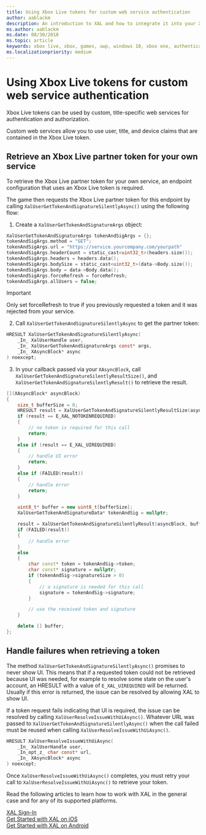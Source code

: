 ```yaml
---
title: Using Xbox Live tokens for custom web service authentication
author: aablackm
description: An introduction to XAL and how to integrate it into your Xbox Live project.
ms.author: aablackm
ms.date: 08/30/2018
ms.topic: article
keywords: xbox live, xbox, games, uwp, windows 10, xbox one, authentication, sign-in
ms.localizationpriority: medium
---
```


# Using Xbox Live tokens for custom web service authentication

Xbox Live tokens can be used by custom, title-specific web services for authentication and authorization.

Custom web services allow you to use user, title, and device claims that are contained in the Xbox Live token.


## Retrieve an Xbox Live partner token for your own service

To retrieve the Xbox Live partner token for your own service, an endpoint configuration that uses an Xbox Live token is required.

The game then requests the Xbox Live partner token for this endpoint by calling `XalUserGetTokenAndSignatureSilentlyAsync()` using the following flow:

1. Create a `XalUserGetTokenAndSignatureArgs` object:

```c
XalUserGetTokenAndSignatureArgs tokenAndSigArgs = {};
tokenAndSigArgs.method = "GET";
tokenAndSigArgs.url = "https://service.yourcompany.com/yourpath"
tokenAndSigArgs.headerCount = static_cast<uint32_t>(headers.size());
tokenAndSigArgs.headers = headers.data();
tokenAndSigArgs.bodySize = static_cast<uint32_t>(data->Body.size());
tokenAndSigArgs.body = data->Body.data();
tokenAndSigArgs.forceRefresh = forceRefresh;
tokenAndSigArgs.allUsers = false;
```

> [!IMPORTANT]
> Only set forceRefresh to true if you previously requested a token and it was rejected from your service.

2. Call `XalUserGetTokenAndSignatureSilentlyAsync` to get the partner token:

```c
HRESULT XalUserGetTokenAndSignatureSilentlyAsync(
    _In_ XalUserHandle user,
    _In_ XalUserGetTokenAndSignatureArgs const* args,
    _In_ XAsyncBlock* async
) noexcept;
```

3. In your callback passed via your `XAsyncBlock`, call `XalUserGetTokenAndSignatureSilentlyResultSize()`, and `XalUserGetTokenAndSignatureSilentlyResult()` to retrieve the result.

```cpp
[](XAsyncBlock* asyncBlock)
{
    size_t bufferSize = 0;
    HRESULT result = XalUserGetTokenAndSignatureSilentlyResultSize(asyncBlock, &bufferSize);
    if (result == E_XAL_NOTOKENREQUIRED)
    {
        // no token is required for this call
        return;
    }
    else if (result == E_XAL_UIREQUIRED)
    {
        // handle UI error
        return;
    }
    else if (FAILED(result))
    {
        // handle error
        return;
    }

    uint8_t* buffer = new uint8_t[bufferSize];
    XalUserGetTokenAndSignatureData* tokenAndSig = nullptr;

    result = XalUserGetTokenAndSignatureSilentlyResult(asyncBlock, bufferSize, buffer, &tokenAndSig, nullptr);
    if (FAILED(result))
    {
        // handle error
    }
    else
    {
        char const* token = tokenAndSig->token;
        char const* signature = nullptr;
        if (tokenAndSig->signatureSize > 0)
        {
            // a signature is needed for this call
            signature = tokenAndSig->signature;
        }

        // use the received token and signature
    }

    delete [] buffer;
};
```

## Handle failures when retrieving a token

The method `XalUserGetTokenAndSignatureSilentlyAsync()` promises to never show UI.
This means that if a requested token could not be retrieved because UI was needed, for example to resolve some state on the user's account, an HRESULT with a value of `E_XAL_UIREQUIRED` will be returned.
Usually if this error is returned, the issue can be resolved by allowing XAL to show UI.

If a token request fails indicating that UI is required, the issue can be resolved by calling `XalUserResolveIssueWithUiAsync()`.
Whatever URL was passed to `XalUserGetTokenAndSignatureSilentlyAsync()` when the call failed must be reused when calling `XalUserResolveIssueWithUiAsync()`.

```c
HRESULT XalUserResolveIssueWithUiAsync(
    _In_ XalUserHandle user,
    _In_opt_z_ char const* url,
    _In_ XAsyncBlock* async
) noexcept;
```

Once `XalUserResolveIssueWithUiAsync()` completes, you must retry your call to `XalUserResolveIssueWithUiAsync()` to retrieve your token.

Read the following articles to learn how to work with XAL in the general case and for any of its supported platforms.

[XAL Sign-In](xal-sign-in.md)  
[Get Started with XAL on iOS](../../get-started/setup-ide/managed-partners/xcode-ios/other/ios-get-started-with-xsapi.md)  
[Get Started with XAL on Android](../../get-started/setup-ide/managed-partners/as-android/other/android-get-started-with-xsapi.md)
